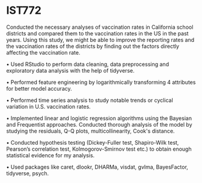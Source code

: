 # IST772
Conducted the necessary analyses of vaccination rates in California school districts and compared them to the vaccination rates in the US in the past years. Using this study, we might be able to improve the reporting rates and the vaccination rates of the districts by finding out the factors directly affecting the vaccination rate.

• Used RStudio to perform data cleaning, data preprocessing and exploratory data analysis with the help
of tidyverse.

• Performed feature engineering by logarithmically transforming 4 attributes for better model accuracy.

• Performed time series analysis to study notable trends or cyclical variation in U.S. vaccination rates.

• Implemented linear and logistic regression algorithms using the Bayesian and Frequentist approaches.
Conducted thorough analysis of the model by studying the residuals, Q-Q plots, multicollinearity,
Cook's distance.

• Conducted hypothesis testing (Dickey-Fuller test, Shapiro-Wilk test, Pearson’s correlation test,
Kolmogorov-Smirnov test etc.) to obtain enough statistical evidence for my analysis.

• Used packages like caret, dlookr, DHARMa, visdat, gvlma, BayesFactor, tidyverse, psych.
